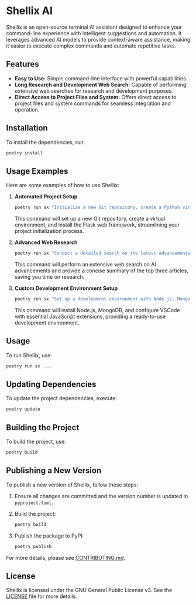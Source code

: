 # Shellix AI

Shellix is an open-source terminal AI assistant designed to enhance your command-line experience with intelligent suggestions and automation. It leverages advanced AI models to provide context-aware assistance, making it easier to execute complex commands and automate repetitive tasks.

## Features

- **Easy to Use:** Simple command-line interface with powerful capabilities.
- **Long Research and Development Web Search:** Capable of performing extensive web searches for research and development purposes.
- **Direct Access to Project Files and System:** Offers direct access to project files and system commands for seamless integration and operation.

## Installation

To install the dependencies, run:

```bash
poetry install
```

## Usage Examples

Here are some examples of how to use Shellix:

1. **Automated Project Setup**
   ```bash
   poetry run sx "Initialize a new Git repository, create a Python virtual environment, and install Flask"
   ```
   This command will set up a new Git repository, create a virtual environment, and install the Flask web framework, streamlining your project initialization process.

2. **Advanced Web Research**
   ```bash
   poetry run sx "Conduct a detailed search on the latest advancements in AI and summarize the top three articles. Create CSV file with the list of summaries."
   ```
   This command will perform an extensive web search on AI advancements and provide a concise summary of the top three articles, saving you time on research.

3. **Custom Development Environment Setup**
   ```bash
   poetry run sx "Set up a development environment with Node.js, MongoDB, and VSCode extensions for JavaScript"
   ```
   This command will install Node.js, MongoDB, and configure VSCode with essential JavaScript extensions, providing a ready-to-use development environment.


## Usage

To run Shellix, use:

```bash
poetry run sx ...
```

## Updating Dependencies

To update the project dependencies, execute:

```bash
poetry update
```

## Building the Project

To build the project, use:

```bash
poetry build
```

## Publishing a New Version

To publish a new version of Shellix, follow these steps:

1. Ensure all changes are committed and the version number is updated in `pyproject.toml`.
2. Build the project:

    ```bash
    poetry build
    ```

3. Publish the package to PyPI:

    ```bash
    poetry publish
    ```

For more details, please see [CONTRIBUTING.md](CONTRIBUTING.md).

## License

Shellix is licensed under the GNU General Public License v3. See the [LICENSE](LICENSE) file for more details.

